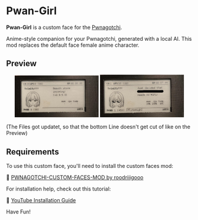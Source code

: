# Pwan-Girl

**Pwan-Girl** is a custom face for the [Pwnagotchi](https://pwnagotchi.ai/).

Anime-style companion for your Pwnagotchi, generated with a local AI. This mod replaces the default face female anime character.

## Preview
<p align="center">
  <img src="ScreenShot/Awake.jpg" width="45%" alt="Awake State">
  <img src="ScreenShot/Cool.jpg" width="45%" alt="Cool State">
</p>
(The Files got updatet, so that the bottom Line doesn't get cut of like on the Preview)

## Requirements

To use this custom face, you'll need to install the custom faces mod:

🔗 [PWNAGOTCHI-CUSTOM-FACES-MOD by roodriiigooo](https://github.com/roodriiigooo/PWNAGOTCHI-CUSTOM-FACES-MOD)

For installation help, check out this tutorial:

🎥 [YouTube Installation Guide](https://www.youtube.com/watch?v=X-5jN0WjurQ)

Have Fun!
